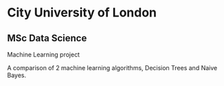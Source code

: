 # City University of London
## MSc Data Science  
Machine Learning project

A comparison of 2 machine learning algorithms, Decision Trees and Naive Bayes.
